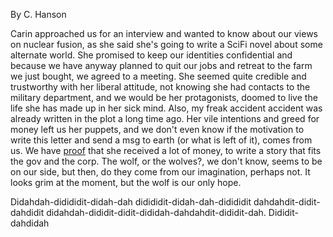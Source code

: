 By C. Hanson
 
Carin approached us for an interview and wanted to know about our views on nuclear fusion, as she said she's going to write a SciFi novel about some alternate world.
She promised to keep our identities confidential and because we have anyway planned to quit our jobs and retreat to the farm we just bought, we agreed to a meeting. 
She seemed quite credible and trustworthy with her liberal attitude, 
not knowing she had contacts to
the military department, and we would be her protagonists, doomed to live the life she has made up in her sick mind. 
Also, my freak accident accident was already written in the plot a long time ago. 
Her vile intentions and greed for money left us her puppets, and we don't even know if the motivation to write this letter and send a msg to earth (or what is left of it), comes from us. 
We have <a href="https://github.com/the-vtex-files/the-vtex-files.github.io/blob/master/mozilla.pdf">proof</a> that she received a lot of money, to write a story that fits the gov and the corp.
The wolf, or the wolves?, we don't know, seems to be on our side, but then, do they come from our imagination, perhaps not. It looks grim at the moment, but the wolf is our only hope.  

 Didahdah-didididit-didah-dah didididit-didah-dah-didididit dahdahdit-didit-dahdidit didahdah-dididit-didit-dididah-dahdahdit-dididit-dah. Dididit-dahdidah
